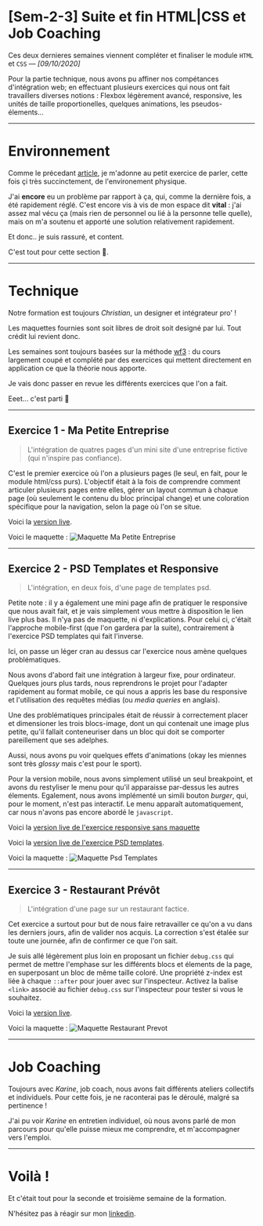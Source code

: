 # [Sem-2-3] Suite et fin HTML|CSS et Job Coaching
Ces deux dernieres semaines viennent compléter et finaliser le module `HTML` et `CSS` — _[09/10/2020]_


Pour la partie technique, nous avons pu affiner nos compétances d'intégration web; en effectuant plusieurs exercices qui nous ont fait travaillers diverses notions : Flexbox légèrement avancé, responsive, les unités de taille proportionelles, quelques animations, les pseudos-élements...

---

# Environnement

Comme le précedant [article](/semaine-1), je m'adonne au petit exercice de parler, cette fois çi très succinctement, de l'environement physique. 

J'ai **encore** eu un problème par rapport à ça, qui, comme la dernière fois, a été rapidement réglé. C'est encore vis à vis de mon espace dit **vital** : j'ai assez mal vécu ça (mais rien de personnel ou lié à la personne telle quelle), mais on m'a soutenu et apporté une solution relativement rapidement.

Et donc.. je suis rassuré, et content.

C'est tout pour cette section 💬.

---

# Technique

Notre formation est toujours _Christian_, un designer et intégrateur pro' !

Les maquettes fournies sont soit libres de droit soit designé par lui. Tout crédit lui revient donc.

Les semaines sont toujours basées sur la méthode [wf3](https://wf3.fr) : du cours largement coupé et complété par des exercices qui mettent directement en application ce que la théorie nous apporte.

Je vais donc passer en revue les différents exercices que l'on a fait. 

Eeet... c'est parti 👀


---

## Exercice 1 - Ma Petite Entreprise

> L'intégration de quatres pages d'un mini site d'une entreprise fictive (qui n'inspire pas confiance).

C'est le premier exercice où l'on a plusieurs pages (le seul, en fait, pour le module html/css purs).
L'objectif était à la fois de comprendre comment articuler plusieurs pages entre elles, gérer un layout commun à chaque page (où seulement le contenu du bloc principal change) et une coloration spécifique pour la navigation, selon la page où l'on se situe.


Voici la [version live](sites/mod1-htmlcss/ma-petite-entreprise).

Voici le maquette :
![Maquette Ma Petite Entreprise](sites/mod1-htmlcss/ma-petite-entreprise/maquette.jpg "Maquette Ma Petite Entreprise")

---

## Exercice 2 - PSD Templates et Responsive

> L'intégration, en deux fois, d'une page de templates psd.

Petite note : il y a également une mini page afin de pratiquer le responsive que nous avait fait, et je vais simplement vous mettre à disposition le lien live plus bas. Il n'ya pas de maquette, ni d'explications. Pour celui ci, c'était l'approche mobile-first (que l'on gardera par la suite), contrairement à l'exercice PSD templates qui fait l'inverse.

Ici, on passe un léger cran au dessus car l'exercice nous amène quelques problématiques.

Nous avons d'abord fait une intégration à largeur fixe, pour ordinateur. Quelques jours plus tards, nous reprendrons le projet pour l'adapter rapidement au format mobile, ce qui nous a appris les base du responsive et l'utilisation des requêtes médias (ou _media queries_ en anglais).

Une des problématiques principales était de réussir à correctement placer et dimensioner les trois blocs-image, dont un qui contenait une image plus petite, qu'il fallait conteneuriser dans un bloc qui doit se comporter pareillement que ses adelphes.

Aussi, nous avons pu voir quelques effets d'animations (okay les miennes sont très _glossy_ mais c'est pour le sport).

Pour la version mobile, nous avons simplement utilisé un seul breakpoint, et avons du restyliser le menu pour qu'il apparaisse par-dessus les autres élements. Egalement, nous avons implémenté un simili bouton _burger_, qui, pour le moment, n'est pas interactif. Le menu apparaît automatiquement, car nous n'avons pas encore abordé le `javascript`.

Voici la [version live de l'exercice responsive sans maquette](sites/mod1-htmlcss/responsive)

Voici la [version live de l'exercice PSD templates](sites/mod1-htmlcss/psd-templates).

Voici la maquette :
![Maquette Psd Templates](sites/mod1-htmlcss/psd-templates/maquette.jpg)

---

## Exercice 3 - Restaurant Prévôt

> L'intégration d'une page sur un restaurant factice.

Cet exercice a surtout pour but de nous faire retravailler ce qu'on a vu dans les derniers jours, afin de valider nos acquis. La correction s'est étalée sur toute une journée, afin de confirmer ce que l'on sait.

Je suis allé légèrement plus loin en proposant un fichier `debug.css` qui permet de mettre l'emphase sur les différents blocs et élements de la page, en superposant un bloc de même taille coloré. Une propriété z-index est liée à chaque `::after` pour jouer avec sur l'inspecteur. Activez la balise `<link>` associé au fichier `debug.css` sur l'inspecteur pour tester si vous le souhaitez.


Voici la [version live](sites/mod1-htmlcss/restaurant-prevot).

Voici la maquette :
![Maquette Restaurant Prevot](sites/mod1-htmlcss/restaurant-prevot/maquette.jpg)

---

# Job Coaching

Toujours avec _Karine_, job coach, nous avons fait différents ateliers collectifs et individuels.
Pour cette fois, je ne raconterai pas le déroulé, malgré sa pertinence !

J'ai pu voir _Karine_ en entretien individuel, où nous avons parlé de mon parcours pour qu'elle puisse mieux me comprendre, et m'accompagner vers l'emploi.

---

# Voilà !

Et c'était tout pour la seconde et troisième semaine de la formation.

N'hésitez pas à réagir sur mon [linkedin](https://www.linkedin.com/in/otho/).